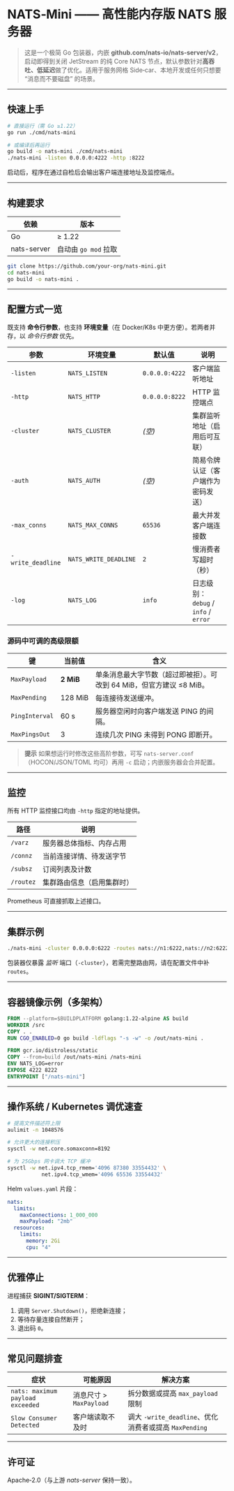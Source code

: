 # NATS‑Mini —— 高性能内存版 NATS 服务器

> 这是一个极简 Go 包装器，内嵌 **github.com/nats‑io/nats‑server/v2**，启动即得到关闭 JetStream 的纯 Core NATS 节点，默认参数针对**高吞吐、低延迟**做了优化。适用于服务网格 Side‑car、本地开发或任何只想要 “消息而不要磁盘” 的场景。

---

## 快速上手

```bash
# 直接运行（需 Go ≥1.22）
go run ./cmd/nats-mini

# 或编译后再运行
go build -o nats-mini ./cmd/nats-mini
./nats-mini -listen 0.0.0.0:4222 -http :8222
```

启动后，程序在通过自检后会输出客户端连接地址及监控端点。

---

## 构建要求

| 依赖          | 版本              |
| ----------- | --------------- |
| Go          | ≥ 1.22          |
| nats-server | 自动由 `go mod` 拉取 |

```bash
git clone https://github.com/your-org/nats-mini.git
cd nats-mini
go build -o nats-mini .
```

---

## 配置方式一览

既支持 **命令行参数**，也支持 **环境变量**（在 Docker/K8s 中更方便）。若两者并存，以 *命令行参数* 优先。

| 参数                | 环境变量                  | 默认值            | 说明                              |
| ----------------- | --------------------- | -------------- | ------------------------------- |
| `-listen`         | `NATS_LISTEN`         | `0.0.0.0:4222` | 客户端监听地址                         |
| `-http`           | `NATS_HTTP`           | `0.0.0.0:8222` | HTTP 监控端点                       |
| `-cluster`        | `NATS_CLUSTER`        | *(空)*          | 集群监听地址（启用后可互联）                  |
| `-auth`           | `NATS_AUTH`           | *(空)*          | 简易令牌认证（客户端作为密码发送）               |
| `-max_conns`      | `NATS_MAX_CONNS`      | `65536`        | 最大并发客户端连接数                      |
| `-write_deadline` | `NATS_WRITE_DEADLINE` | `2`            | 慢消费者写超时（秒）                      |
| `-log`            | `NATS_LOG`            | `info`         | 日志级别：`debug` / `info` / `error` |

### 源码中可调的高级限额

| 键              | 当前值       | 含义                                        |
| -------------- | --------- | ----------------------------------------- |
| `MaxPayload`   | **2 MiB** | 单条消息最大字节数（超过即被拒）。可改到 64 MiB，但官方建议 ≤8 MiB。 |
| `MaxPending`   | 128 MiB   | 每连接待发送缓冲。                                 |
| `PingInterval` | 60 s      | 服务器空闲时向客户端发送 PING 的间隔。                    |
| `MaxPingsOut`  | 3         | 连续几次 PING 未得到 PONG 即断开。                   |

> **提示** 如果想运行时修改这些高阶参数，可写 `nats-server.conf`（HOCON/JSON/TOML 均可）再用 `-c` 启动；内嵌服务器会合并配置。

---

## 监控

所有 HTTP 监控接口均由 `-http` 指定的地址提供。

| 路径        | 说明            |
| --------- | ------------- |
| `/varz`   | 服务器总体指标、内存占用  |
| `/connz`  | 当前连接详情、待发送字节  |
| `/subsz`  | 订阅列表及计数       |
| `/routez` | 集群路由信息（启用集群时） |

Prometheus 可直接抓取上述接口。

---

## 集群示例

```bash
./nats-mini -cluster 0.0.0.0:6222 -routes nats://n1:6222,nats://n2:6222
```

包装器仅暴露 *监听* 端口（`-cluster`），若需完整路由网，请在配置文件中补 `routes`。

---

## 容器镜像示例（多架构）

```dockerfile
FROM --platform=$BUILDPLATFORM golang:1.22-alpine AS build
WORKDIR /src
COPY . .
RUN CGO_ENABLED=0 go build -ldflags "-s -w" -o /out/nats-mini .

FROM gcr.io/distroless/static
COPY --from=build /out/nats-mini /nats-mini
ENV NATS_LOG=error
EXPOSE 4222 8222
ENTRYPOINT ["/nats-mini"]
```

---

## 操作系统 / Kubernetes 调优速查

```bash
# 提高文件描述符上限
aulimit -n 1048576

# 允许更大的连接积压
sysctl -w net.core.somaxconn=8192

# 为 25Gbps 网卡调大 TCP 缓冲
sysctl -w net.ipv4.tcp_rmem='4096 87380 33554432' \
           net.ipv4.tcp_wmem='4096 65536 33554432'
```

Helm `values.yaml` 片段：

```yaml
nats:
  limits:
    maxConnections: 1_000_000
    maxPayload: "2mb"
  resources:
    limits:
      memory: 2Gi
      cpu: "4"
```

---

## 优雅停止

进程捕获 **SIGINT/SIGTERM**：

1. 调用 `Server.Shutdown()`，拒绝新连接；
2. 等待存量连接自然断开；
3. 退出码 `0`。

---

## 常见问题排查

| 症状                               | 可能原因                | 解决方案                                       |
| -------------------------------- | ------------------- | ------------------------------------------ |
| `nats: maximum payload exceeded` | 消息尺寸 > `MaxPayload` | 拆分数据或提高 `max_payload` 限制                   |
| `Slow Consumer Detected`         | 客户端读取不及时            | 调大 `-write_deadline`、优化消费者或提高 `MaxPending` |

---

## 许可证

Apache‑2.0（与上游 *nats-server* 保持一致）。


